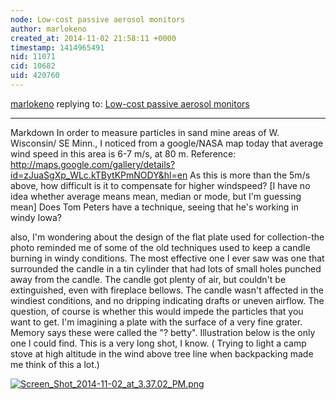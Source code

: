 ```yaml
---
node: Low-cost passive aerosol monitors
author: marlokeno
created_at: 2014-11-02 21:58:11 +0000
timestamp: 1414965491
nid: 11071
cid: 10682
uid: 420760
---
```




[marlokeno](../profile/marlokeno) replying to: [Low-cost passive aerosol monitors](../notes/mathew/08-21-2014/low-cost-passive-aerosol-monitors)

----
Markdown
In order to measure particles in sand mine areas of  W. Wisconsin/ SE Minn., I noticed from a google/NASA map today that average wind speed in this area is 6-7 m/s, at 80 m. Reference: 
http://maps.google.com/gallery/details?id=zJuaSgXp_WLc.kTBytKPmNODY&hl=en
As this is more than the 5m/s above, how difficult is it to compensate for higher windspeed?
[I have no idea whether average means mean, median or mode, but I'm guessing mean]
Does Tom Peters have a technique, seeing that he's working in windy Iowa?

also, I'm wondering about the design of the flat plate used for collection-the photo reminded me of some of the old techniques used to keep a candle burning in windy conditions. The most effective one I ever saw was one that surrounded the candle in a tin cylinder that had lots of small holes punched away from the candle. The candle got plenty of air, but couldn't be extinguished, even with fireplace bellows. The candle wasn't affected in the windiest conditions, and no dripping indicating drafts or uneven airflow. The question, of course is whether this would impede the particles that you want to get.
 I'm imagining a plate with the surface of a very fine grater. Memory says these were called the "? betty". Illustration below is the only one I could find.
This is a very long shot, I know. ( Trying to light a camp stove at high altitude in the wind above tree line when backpacking made me think of this a lot.)

[![Screen_Shot_2014-11-02_at_3.37.02_PM.png](https://i.publiclab.org/system/images/photos/000/007/693/medium/Screen_Shot_2014-11-02_at_3.37.02_PM.png)](https://i.publiclab.org/system/images/photos/000/007/693/original/Screen_Shot_2014-11-02_at_3.37.02_PM.png)

